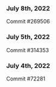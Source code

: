 ### July 8th, 2022

Commit #269506

### July 5th, 2022

Commit #314353


### July 4th, 2022

Commit #72281
